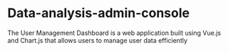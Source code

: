 # Data-analysis-admin-console
The User Management Dashboard is a web application built using Vue.js and Chart.js that allows users to manage user data efficiently
